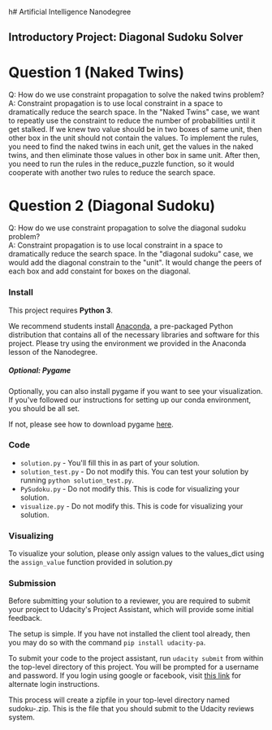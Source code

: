 h# Artificial Intelligence Nanodegree
## Introductory Project: Diagonal Sudoku Solver

# Question 1 (Naked Twins)
Q: How do we use constraint propagation to solve the naked twins problem?  
A: Constraint propagation is to use local constraint in a space to dramatically reduce the search space. 
In the "Naked Twins" case, we want to repeatly use the constraint to reduce the number of probabilities until it get stalked. 
If we knew two value should be in two boxes of same unit, then other box in the unit should not contain the values. 
To implement the rules, you need to find the naked twins in each unit, get the values in the naked twins, and then eliminate those values in other box in same unit. 
After then, you need to run the rules in the reduce_puzzle function, so it would cooperate with another two rules to reduce the search space.


# Question 2 (Diagonal Sudoku)
Q: How do we use constraint propagation to solve the diagonal sudoku problem?  
A: Constraint propagation is to use local constraint in a space to dramatically reduce the search space. 
In the "diagonal sudoku" case, we would add the diagonal constrain to the "unit".
It would change the peers of each box and add constaint for boxes on the diagonal.
  
### Install

This project requires **Python 3**.

We recommend students install [Anaconda](https://www.continuum.io/downloads), a pre-packaged Python distribution that contains all of the necessary libraries and software for this project. 
Please try using the environment we provided in the Anaconda lesson of the Nanodegree.

##### Optional: Pygame

Optionally, you can also install pygame if you want to see your visualization. If you've followed our instructions for setting up our conda environment, you should be all set.

If not, please see how to download pygame [here](http://www.pygame.org/download.shtml).

### Code

* `solution.py` - You'll fill this in as part of your solution.
* `solution_test.py` - Do not modify this. You can test your solution by running `python solution_test.py`.
* `PySudoku.py` - Do not modify this. This is code for visualizing your solution.
* `visualize.py` - Do not modify this. This is code for visualizing your solution.

### Visualizing

To visualize your solution, please only assign values to the values_dict using the `assign_value` function provided in solution.py

### Submission
Before submitting your solution to a reviewer, you are required to submit your project to Udacity's Project Assistant, which will provide some initial feedback.  

The setup is simple.  If you have not installed the client tool already, then you may do so with the command `pip install udacity-pa`.  

To submit your code to the project assistant, run `udacity submit` from within the top-level directory of this project.  You will be prompted for a username and password.  If you login using google or facebook, visit [this link](https://project-assistant.udacity.com/auth_tokens/jwt_login) for alternate login instructions.

This process will create a zipfile in your top-level directory named sudoku-<id>.zip.  This is the file that you should submit to the Udacity reviews system.


